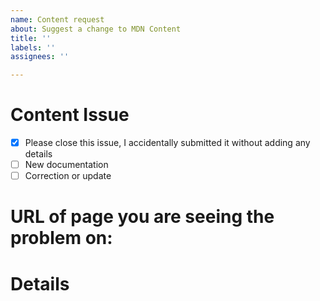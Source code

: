 ```yaml
---
name: Content request
about: Suggest a change to MDN Content
title: ''
labels: ''
assignees: ''

---
```



# Content Issue
<!-- Select the appropriate option -->
- [x] Please close this issue, I accidentally submitted it without adding any details
- [ ] New documentation
- [ ] Correction or update

# URL of page you are seeing the problem on:

# Details
<!-- Tell us about the issue you saw. A clear description, links, and screenshots help us fix it faster. -->
